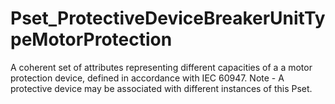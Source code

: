 # Pset_ProtectiveDeviceBreakerUnitTypeMotorProtection

A coherent set of attributes representing different capacities of a a motor protection device, defined in accordance with IEC 60947. Note - A protective device may be associated with different instances of this Pset.
